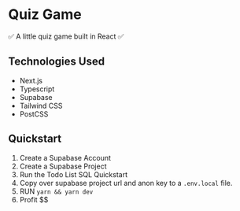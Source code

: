 # Quiz Game

✅ A little quiz game built in React ✅

## Technologies Used

+ Next.js
+ Typescript
+ Supabase
+ Tailwind CSS
+ PostCSS

## Quickstart

1. Create a Supabase Account
2. Create a Supabase Project
3. Run the Todo List SQL Quickstart
4. Copy over supabase project url and anon key to a `.env.local` file.
5. RUN `yarn && yarn dev`
6. Profit $$
